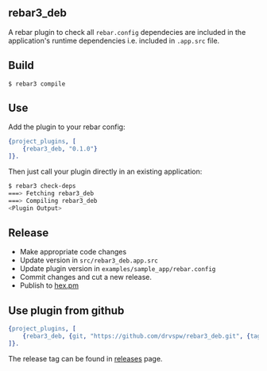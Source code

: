 ## rebar3_deb
A rebar plugin to check all `rebar.config` dependecies are included in the application's runtime dependencies i.e. included in `.app.src` file.


## Build
```
$ rebar3 compile
```

## Use
Add the plugin to your rebar config:
```erlang
{project_plugins, [
	{rebar3_deb, "0.1.0"}
]}.
```

Then just call your plugin directly in an existing application:
```bash
$ rebar3 check-deps
===> Fetching rebar3_deb
===> Compiling rebar3_deb
<Plugin Output>
```
## Release
- Make appropriate code changes
- Update version in `src/rebar3_deb.app.src`
- Update plugin version in `examples/sample_app/rebar.config`
- Commit changes and cut a new release.
- Publish to [hex.pm](https://hex.pm)

## Use plugin from github
```erlang
{project_plugins, [
	{rebar3_deb, {git, "https://github.com/drvspw/rebar3_deb.git", {tag, "<release tag>"}}}
]}.
```
The release tag can be found in [releases](https://github.com/drvspw/rebar3_deb/releases) page.
